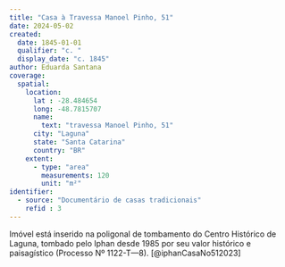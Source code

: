 ```yaml
---
title: "Casa à Travessa Manoel Pinho, 51"
date: 2024-05-02
created:
  date: 1845-01-01
  qualifier: "c. "
  display_date: "c. 1845"
author: Eduarda Santana
coverage:
  spatial:
    location:
      lat : -28.484654
      long: -48.7815707
      name: 
        text: "travessa Manoel Pinho, 51"
      city: "Laguna"
      state: "Santa Catarina"
      country: "BR"
    extent:
      - type: "area"
        measurements: 120
        unit: "m²"
identifier:
  - source: "Documentário de casas tradicionais"
    refid : 3
---
```


Imóvel está inserido na poligonal de tombamento do Centro Histórico de Laguna, tombado pelo Iphan desde 1985 por seu valor histórico e paisagístico 
(Processo Nº 1122-T—8). [@iphanCasaNo512023]
